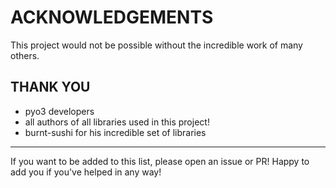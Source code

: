 # ACKNOWLEDGEMENTS

This project would not be possible without the incredible work of many others.

## THANK YOU

- pyo3 developers
- all authors of all libraries used in this project!
- burnt-sushi for his incredible set of libraries

___

If you want to be added to this list, please open an issue or PR! Happy to add you if you've helped in any way!
